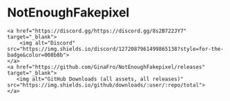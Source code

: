 # NotEnoughFakepixel
    <a href="https://discord.gg/https://discord.gg/8s2B722JY7" target="_blank">
        <img alt="Discord" src="https://img.shields.io/discord/1272087961499865138?style=for-the-badge&color=008b8b">
    </a>
    <a href="https://github.com/GinaFro/NotEnoughFakepixel/releases" target="_blank">
       <img alt="GitHub Downloads (all assets, all releases)" src="https://img.shields.io/github/downloads/:user/:repo/total">
    </a>
